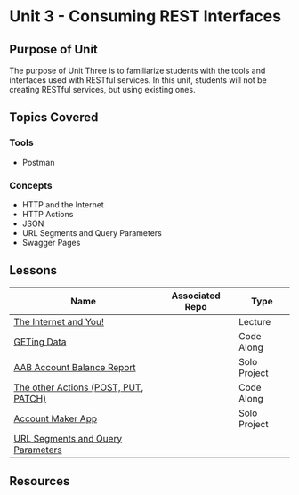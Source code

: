 # Unit 3 - Consuming REST Interfaces

## Purpose of Unit

The purpose of Unit Three is to familiarize students with the tools and interfaces used with RESTful services. In this unit, students will not be creating RESTful services, but using existing ones.

## Topics Covered

### Tools

- Postman

### Concepts

- HTTP and the Internet
- HTTP Actions
- JSON
- URL Segments and Query Parameters
- Swagger Pages

## Lessons

| Name | Associated Repo | Type |
|------|-----------------|------|
| [The Internet and You!](<!-- TODO -->) | <!-- TODO --> | Lecture |
| [GETing Data](<!-- TODO -->) | <!-- TODO --> | Code Along |
| [AAB Account Balance Report](<!-- TODO -->) | <!-- TODO --> | Solo Project |
| [The other Actions (POST, PUT, PATCH)](<!-- TODO -->) | <!-- TODO --> | Code Along |
| [Account Maker App](<!-- TODO -->) |  | Solo Project
| [URL Segments and Query Parameters](<!-- TODO -->) |  | 

## Resources
